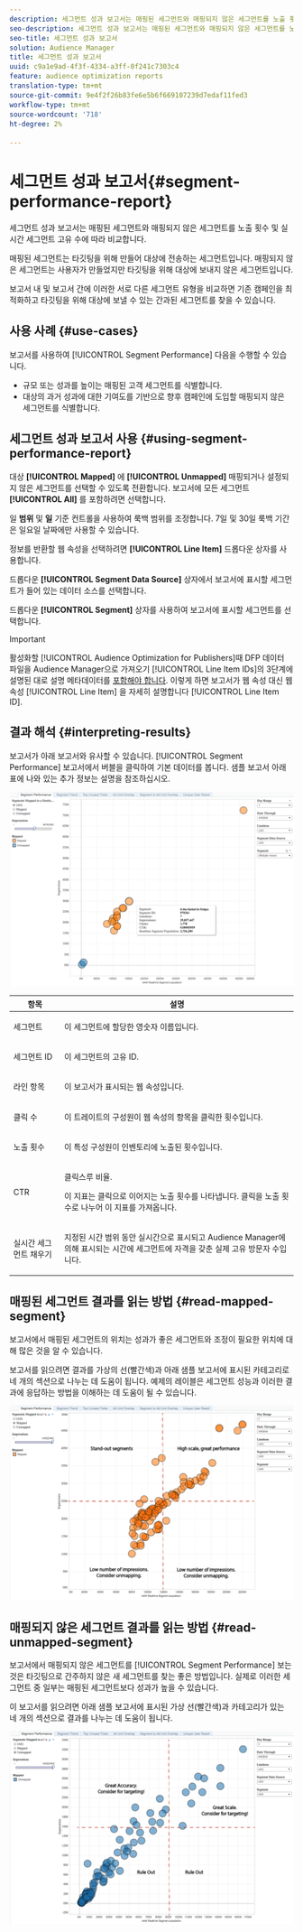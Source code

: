 ```yaml
---
description: 세그먼트 성과 보고서는 매핑된 세그먼트와 매핑되지 않은 세그먼트를 노출 횟수 및 실시간 세그먼트 고유 수에 따라 비교합니다. 매핑된 세그먼트는 타깃팅을 위해 만들어 대상에 전송하는 세그먼트입니다. 매핑되지 않은 세그먼트는 사용자가 만들었지만 타깃팅을 위해 대상에 보내지 않은 세그먼트입니다. 보고서 내 및 보고서 간에 이러한 서로 다른 세그먼트 유형을 비교하면 기존 캠페인을 최적화하고 타깃팅을 위해 대상에 보낼 수 있는 간과된 세그먼트를 찾을 수 있습니다.
seo-description: 세그먼트 성과 보고서는 매핑된 세그먼트와 매핑되지 않은 세그먼트를 노출 횟수 및 실시간 세그먼트 고유 수에 따라 비교합니다. 매핑된 세그먼트는 타깃팅을 위해 만들어 대상에 전송하는 세그먼트입니다. 매핑되지 않은 세그먼트는 사용자가 만들었지만 타깃팅을 위해 대상에 보내지 않은 세그먼트입니다. 보고서 내 및 보고서 간에 이러한 서로 다른 세그먼트 유형을 비교하면 기존 캠페인을 최적화하고 타깃팅을 위해 대상에 보낼 수 있는 간과된 세그먼트를 찾을 수 있습니다.
seo-title: 세그먼트 성과 보고서
solution: Audience Manager
title: 세그먼트 성과 보고서
uuid: c9a1e9ad-4f3f-4334-a3ff-0f241c7303c4
feature: audience optimization reports
translation-type: tm+mt
source-git-commit: 9e4f2f26b83fe6e5b6f669107239d7edaf11fed3
workflow-type: tm+mt
source-wordcount: '718'
ht-degree: 2%

---
```



# 세그먼트 성과 보고서{#segment-performance-report}

세그먼트 성과 보고서는 매핑된 세그먼트와 매핑되지 않은 세그먼트를 노출 횟수 및 실시간 세그먼트 고유 수에 따라 비교합니다.

매핑된 세그먼트는 타깃팅을 위해 만들어 대상에 전송하는 세그먼트입니다. 매핑되지 않은 세그먼트는 사용자가 만들었지만 타깃팅을 위해 대상에 보내지 않은 세그먼트입니다.

보고서 내 및 보고서 간에 이러한 서로 다른 세그먼트 유형을 비교하면 기존 캠페인을 최적화하고 타깃팅을 위해 대상에 보낼 수 있는 간과된 세그먼트를 찾을 수 있습니다.

## 사용 사례 {#use-cases}

보고서를 사용하여 [!UICONTROL Segment Performance] 다음을 수행할 수 있습니다.

* 규모 또는 성과를 높이는 매핑된 고객 세그먼트를 식별합니다.
* 대상의 과거 성과에 대한 기여도를 기반으로 향후 캠페인에 도입할 매핑되지 않은 세그먼트를 식별합니다.

## 세그먼트 성과 보고서 사용 {#using-segment-performance-report}

대상 **[!UICONTROL Mapped]** 에 **[!UICONTROL Unmapped]** 매핑되거나 설정되지 않은 세그먼트를 선택할 수 있도록 전환합니다. 보고서에 모든 세그먼트 **[!UICONTROL All]** 를 포함하려면 선택합니다.

일 **범위** 및 **일** 기준 컨트롤을 사용하여 룩백 범위를 조정합니다. 7일 및 30일 룩백 기간은 일요일 날짜에만 사용할 수 있습니다.

정보를 반환할 웹 속성을 선택하려면 **[!UICONTROL Line Item]** 드롭다운 상자를 사용합니다.

드롭다운 **[!UICONTROL Segment Data Source]** 상자에서 보고서에 표시할 세그먼트가 들어 있는 데이터 소스를 선택합니다.

드롭다운 **[!UICONTROL Segment]** 상자를 사용하여 보고서에 표시할 세그먼트를 선택합니다.

>[!IMPORTANT]
>
>활성화할 [!UICONTROL Audience Optimization for Publishers]때 DFP 데이터 파일을 Audience Manager으로 가져오기 [!UICONTROL Line Item IDs]의 3단계에 설명된 대로 설명 메타데이터를 [포함해야 합니다](../../../reporting/audience-optimization-reports/aor-publishers/import-dfp.md). 이렇게 하면 보고서가 웹 속성 대신 웹 속성 [!UICONTROL Line Item] 을 자세히 설명합니다 [!UICONTROL Line Item ID].

## 결과 해석 {#interpreting-results}

보고서가 아래 보고서와 유사할 수 있습니다. [!UICONTROL Segment Performance] 보고서에서 버블을 클릭하여 기본 데이터를 봅니다. 샘플 보고서 아래 표에 나와 있는 추가 정보는 설명을 참조하십시오.

![](assets/publisher_segment_performance.png)

<table id="table_AFE2540583C34835B04584693ADFD26A"> 
 <thead> 
  <tr> 
   <th colname="col1" class="entry"> 항목 </th> 
   <th colname="col2" class="entry"> 설명 </th> 
  </tr>
 </thead>
 <tbody> 
  <tr> 
   <td colname="col1"> <p>세그먼트 </p> </td> 
   <td colname="col2"> <p>이 세그먼트에 할당한 영숫자 이름입니다. </p> </td> 
  </tr> 
  <tr> 
   <td colname="col1"> <p>세그먼트 ID </p> </td> 
   <td colname="col2"> <p>이 세그먼트의 고유 ID. </p> </td> 
  </tr> 
  <tr> 
   <td colname="col1"> <p>라인 항목 </p> </td> 
   <td colname="col2"> <p>이 보고서가 표시되는 웹 속성입니다. </p> </td> 
  </tr> 
  <tr> 
   <td colname="col1"> <p>클릭 수 </p> </td> 
   <td colname="col2"> <p>이 트레이트의 구성원이 웹 속성의 항목을 클릭한 횟수입니다. </p> </td> 
  </tr> 
  <tr> 
   <td colname="col1"> <p>노출 횟수 </p> </td> 
   <td colname="col2"> <p>이 특성 구성원이 인벤토리에 노출된 횟수입니다. </p> </td> 
  </tr> 
  <tr> 
   <td colname="col1"> <p>CTR </p> </td> 
   <td colname="col2"> <p>클릭스루 비율. </p> <p>이 지표는 클릭으로 이어지는 노출 횟수를 나타냅니다. 클릭을 노출 횟수로 나누어 이 지표를 가져옵니다. </p> </td> 
  </tr> 
  <tr> 
   <td colname="col1"> <p>실시간 세그먼트 채우기 </p> </td> 
   <td colname="col2"> <p>지정된 시간 범위 동안 실시간으로 표시되고 <span class="keyword"> Audience Manager에 의해 표시되는 시간에 세그먼트에 자격을 갖춘 실제 고유 방문자 수입니다</span>. </p> </td> 
  </tr> 
 </tbody> 
</table>

## 매핑된 세그먼트 결과를 읽는 방법 {#read-mapped-segment}

보고서에서 매핑된 세그먼트의 위치는 성과가 좋은 세그먼트와 조정이 필요한 위치에 대해 많은 것을 알 수 있습니다.

보고서를 읽으려면 결과를 가상의 선(빨간색)과 아래 샘플 보고서에 표시된 카테고리로 네 개의 섹션으로 나누는 데 도움이 됩니다. 예제의 레이블은 세그먼트 성능과 이러한 결과에 응답하는 방법을 이해하는 데 도움이 될 수 있습니다.

![](assets/publisher_segment_performance_mapped.png)

## 매핑되지 않은 세그먼트 결과를 읽는 방법 {#read-unmapped-segment}

보고서에서 매핑되지 않은 세그먼트를 [!UICONTROL Segment Performance] 보는 것은 타깃팅으로 간주하지 않은 새 세그먼트를 찾는 좋은 방법입니다. 실제로 이러한 세그먼트 중 일부는 매핑된 세그먼트보다 성과가 높을 수 있습니다.

이 보고서를 읽으려면 아래 샘플 보고서에 표시된 가상 선(빨간색)과 카테고리가 있는 네 개의 섹션으로 결과를 나누는 데 도움이 됩니다.

![](assets/publisher_segment_performance_unmapped.png)
